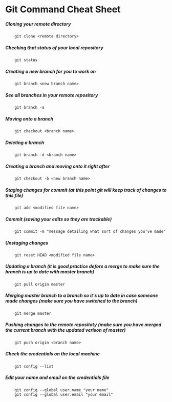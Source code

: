 # Git Command Cheat Sheet

##### Cloning your remote directory
		git clone <remote directory>

##### Checking that status of your local repository
		git status

##### Creating a new branch for you to work on
		git branch <new branch name>

##### See all branches in your remote repository
		git branch -a

##### Moving onto a branch
		git checkout <branch name>

##### Deleting a branch
		git branch -d <branch name>

##### Creating a branch and moving onto it right after
		git checkout -b <new branch name>

##### Staging changes for commit (at this point git will keep track of changes to this file)
		git add <modified file name>

##### Commit (saving your edits so they are trackable)
		git commit -m "message detailing what sort of changes you've made"

##### Unstaging changes 
		git reset HEAD <modified file name>

##### Updating a branch (it is good practice defore a merge to make sure the branch is up to date with master branch)
		git pull origin master 

##### Merging master branch to a branch so it's up to date in case someone made changes (make sure you have switched to the branch)
		git merge master

##### Pushing changes to the remote repositoty (make sure you have merged the current branch with the updated verison of master)
		git push origin <branch name>

##### Check the credentials on the local machine 
		git config --list

##### Edit your name and email on the credentials file
		git config --global user.name "your name"
		git config --global user.email "your email"

